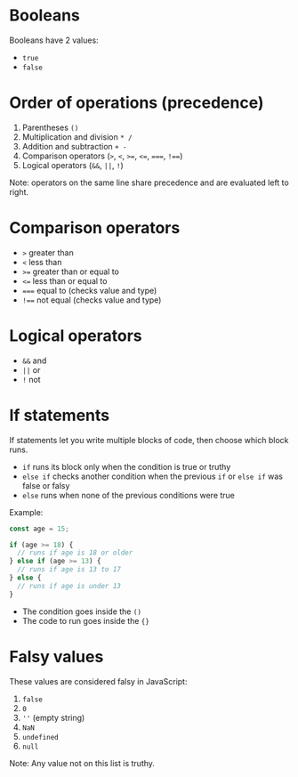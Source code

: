 # Booleans

Booleans have 2 values:

- `true`
- `false`

# Order of operations (precedence)

1. Parentheses `()`
2. Multiplication and division `* /`
3. Addition and subtraction `+ -`
4. Comparison operators (`>`, `<`, `>=`, `<=`, `===`, `!==`)
5. Logical operators (`&&`, `||`, `!`)

Note: operators on the same line share precedence and are evaluated left to right.

# Comparison operators

- `>` greater than
- `<` less than
- `>=` greater than or equal to
- `<=` less than or equal to
- `===` equal to (checks value and type)
- `!==` not equal (checks value and type)

# Logical operators

- `&&` and
- `||` or
- `!` not

# If statements

If statements let you write multiple blocks of code, then choose which block runs.

- `if` runs its block only when the condition is true or truthy
- `else if` checks another condition when the previous `if` or `else if` was false or falsy
- `else` runs when none of the previous conditions were true

Example:

```js
const age = 15;

if (age >= 18) {
  // runs if age is 18 or older
} else if (age >= 13) {
  // runs if age is 13 to 17
} else {
  // runs if age is under 13
}
```

- The condition goes inside the `()`
- The code to run goes inside the `{}`

# Falsy values

These values are considered falsy in JavaScript:

1. `false`
2. `0`
3. `''` (empty string)
4. `NaN`
5. `undefined`
6. `null`

Note: Any value not on this list is truthy.
